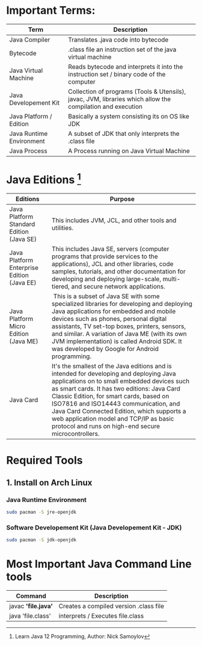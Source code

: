 # Important Terms:
| Term | Description |
| --- | --- |
| Java Compiler | Translates .java code into bytecode |
| Bytecode | .class file an instruction set of the java virtual machine |
| Java Virtual Machine | Reads bytecode and interprets it into the instruction set / binary code of the computer |
| Java Developement Kit | Collection of programs (Tools & Utensils), javac, JVM, libraries which allow the compilation and execution |
| Java Platform / Edition| Basically a system consisting its on OS like JDK |
| Java Runtime Environment | A subset of JDK that only interprets the .class file |
| Java Process | A Process running on Java Virtual Machine |

# Java Editions [^1]

| Editions | Purpose |
| --- | --- |
| Java Platform Standard Edition (Java SE) | This includes JVM, JCL, and other tools and utilities. | 
| Java Platform Enterprise Edition (Java EE) | This includes Java SE, servers (computer programs that provide services to the applications), JCL and other libraries, code samples, tutorials, and other documentation for developing and deploying large-scale, multi-tiered, and secure network applications. |
| Java Platform Micro Edition (Java ME) |  This is a subset of Java SE with some specialized libraries for developing and deploying Java applications for embedded and mobile devices such as phones, personal digital assistants, TV set-top boxes, printers, sensors, and similar. A variation of Java ME (with its own JVM implementation) is called Android SDK. It was developed by Google for Android programming. |
| Java Card |  It's the smallest of the Java editions and is intended for developing and deploying Java applications on to small embedded devices such as smart cards. It has two editions: Java Card Classic Edition, for smart cards, based on ISO7816 and ISO14443 communication, and Java Card Connected Edition, which supports a web application model and TCP/IP as basic protocol and runs on high-end secure microcontrollers. |

### 

# Required Tools

## 1. Install on Arch Linux

### Java Runtime Environment

```sh
sudo pacman -S jre-openjdk
```
### Software Developement Kit (Java Developement Kit - JDK)

```sh
sudo pacman -S jdk-openjdk
```

# Most Important Java Command Line tools
| Command | Description |
| --- | --- |
| javac **'file.java'** | Creates a compiled version .class file |
| java 'file.class' | interprets / Executes file.class |












[^1]: Learn Java 12 Programming, Author: Nick Samoylov
